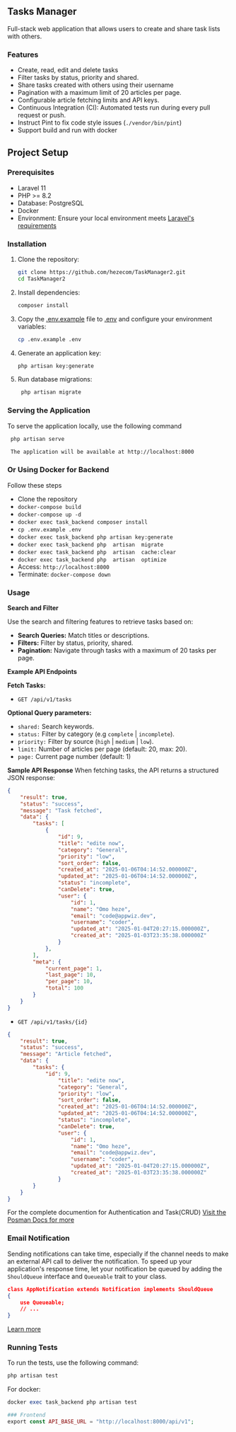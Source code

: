 ## Tasks Manager

Full-stack web application that allows users to create and share task lists with
others.

### Features

- Create, read, edit and delete tasks
- Filter tasks by status, priority and shared.
- Share tasks created with others using their username
- Pagination with a maximum limit of 20 articles per page.
- Configurable article fetching limits and API keys.
- Continuous Integration (CI): Automated tests run during every pull request or push.
- Instruct Pint to fix code style issues (`./vendor/bin/pint`)
- Support build and run with docker

## Project Setup

### Prerequisites

- Laravel 11
- PHP >= 8.2
- Database: PostgreSQL
- Docker
- Environment: Ensure your local environment meets [ Laravel's requirements](https://laravel.com/docs/11.x/deployment)

### Installation

1. Clone the repository:
    ```sh
    git clone https://github.com/hezecom/TaskManager2.git
    cd TaskManager2
    ```

2. Install dependencies:
    ```sh
    composer install
    ```

3. Copy the [.env.example](http://_vscodecontentref_/0) file to [.env](http://_vscodecontentref_/1) and configure your environment variables:
    ```sh
    cp .env.example .env
    ```

4. Generate an application key:
    ```sh
    php artisan key:generate
    ```

5. Run database migrations:
    ```sh
     php artisan migrate
    ```

### Serving the Application
To serve the application locally, use the following command
   ```sh
    php artisan serve

    The application will be available at http://localhost:8000
   ```
### Or Using Docker for Backend

Follow these steps

 - Clone the repository
 - `docker-compose build`
 - `docker-compose up -d` 
 - `docker exec task_backend composer install`
 - `cp .env.example .env`
 - `docker exec task_backend php artisan key:generate`
 - `docker exec task_backend php  artisan  migrate`
 - `docker exec task_backend php  artisan  cache:clear`
 - `docker exec task_backend php  artisan  optimize`
 - Access: `http://localhost:8000`
 - Terminate: `docker-compose down`

### Usage

**Search and Filter**

Use the search and filtering features to retrieve tasks based on:

- **Search Queries:** Match titles or descriptions.
- **Filters:** Filter by status, priority, shared.
- **Pagination:** Navigate through tasks with a maximum of 20 tasks per page.

**Example API Endpoints**

**Fetch Tasks:** 
- `GET /api/v1/tasks`

**Optional Query parameters:**

- `shared:` Search keywords.
- `status:` Filter by category (e.g `complete` | `incomplete`).
- `priority:` Filter by source (`high` | `medium` | `low`).
- `limit:` Number of articles per page (default: 20, max: 20).
- `page:` Current page number (default: 1)

**Sample API Response**
When fetching tasks, the API returns a structured JSON response:
```json
{
    "result": true,
    "status": "success",
    "message": "Task fetched",
    "data": {
        "tasks": [
            {
                "id": 9,
                "title": "edite now",
                "category": "General",
                "priority": "low",
                "sort_order": false,
                "created_at": "2025-01-06T04:14:52.000000Z",
                "updated_at": "2025-01-06T04:14:52.000000Z",
                "status": "incomplete",
                "canDelete": true,
                "user": {
                    "id": 1,
                    "name": "Omo heze",
                    "email": "code@appwiz.dev",
                    "username": "coder",
                    "updated_at": "2025-01-04T20:27:15.000000Z",
                    "created_at": "2025-01-03T23:35:38.000000Z"
                }
            },
        ],
        "meta": {
            "current_page": 1,
            "last_page": 10,
            "per_page": 10,
            "total": 100
        }
    }
}
```

- `GET /api/v1/tasks/{id}`
```json
{
    "result": true,
    "status": "success",
    "message": "Article fetched",
    "data": {
        "tasks": {
            "id": 9,
                "title": "edite now",
                "category": "General",
                "priority": "low",
                "sort_order": false,
                "created_at": "2025-01-06T04:14:52.000000Z",
                "updated_at": "2025-01-06T04:14:52.000000Z",
                "status": "incomplete",
                "canDelete": true,
                "user": {
                    "id": 1,
                    "name": "Omo heze",
                    "email": "code@appwiz.dev",
                    "username": "coder",
                    "updated_at": "2025-01-04T20:27:15.000000Z",
                    "created_at": "2025-01-03T23:35:38.000000Z"
                }
        }
    }
}

```
For the complete documention for
Authentication and Task(CRUD)
[Visit the Posman Docs for more](https://documenter.getpostman.com/view/8772623/2sAXjF8aZQ)

### Email Notification
Sending notifications can take time, especially if the channel needs to make an external API call to deliver the notification. To speed up your application's response time, let your notification be queued by adding the `ShouldQueue` interface and `Queueable` trait to your class.

```json
class AppNotification extends Notification implements ShouldQueue
{
    use Queueable;
    // ...
}
```
[Learn more](https://laravel.com/docs/11.x/notifications)


### Running Tests

To run the tests, use the following command:
```php
php artisan test
```
For docker:
```php
docker exec task_backend php artisan test

### Frontend
export const API_BASE_URL = "http://localhost:8000/api/v1";
